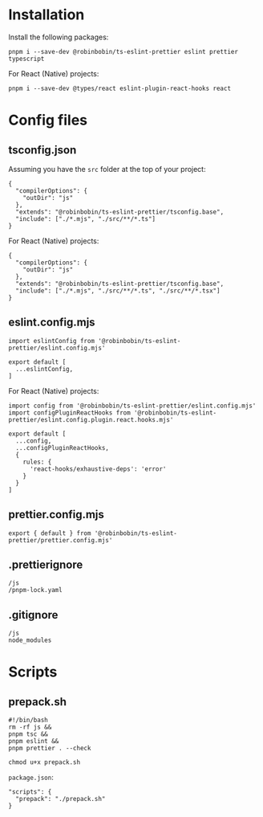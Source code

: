 # Installation

Install the following packages:

    pnpm i --save-dev @robinbobin/ts-eslint-prettier eslint prettier typescript

For React (Native) projects:

    pnpm i --save-dev @types/react eslint-plugin-react-hooks react

# Config files

## tsconfig.json

Assuming you have the `src` folder at the top of your project:

    {
      "compilerOptions": {
        "outDir": "js"
      },
      "extends": "@robinbobin/ts-eslint-prettier/tsconfig.base",
      "include": ["./*.mjs", "./src/**/*.ts"]
    }

For React (Native) projects:

    {
      "compilerOptions": {
        "outDir": "js"
      },
      "extends": "@robinbobin/ts-eslint-prettier/tsconfig.base",
      "include": ["./*.mjs", "./src/**/*.ts", "./src/**/*.tsx"]
    }

## eslint.config.mjs

    import eslintConfig from '@robinbobin/ts-eslint-prettier/eslint.config.mjs'

    export default [
      ...eslintConfig,
    ]

For React (Native) projects:

    import config from '@robinbobin/ts-eslint-prettier/eslint.config.mjs'
    import configPluginReactHooks from '@robinbobin/ts-eslint-prettier/eslint.config.plugin.react.hooks.mjs'

    export default [
      ...config,
      ...configPluginReactHooks,
      {
        rules: {
          'react-hooks/exhaustive-deps': 'error'
        }
      }
    ]

## prettier.config.mjs

    export { default } from '@robinbobin/ts-eslint-prettier/prettier.config.mjs'

## .prettierignore

    /js
    /pnpm-lock.yaml

## .gitignore

    /js
    node_modules

# Scripts

## prepack.sh

    #!/bin/bash
    rm -rf js &&
    pnpm tsc &&
    pnpm eslint &&
    pnpm prettier . --check

<!-- -->

    chmod u+x prepack.sh

`package.json`:

    "scripts": {
      "prepack": "./prepack.sh"
    }
